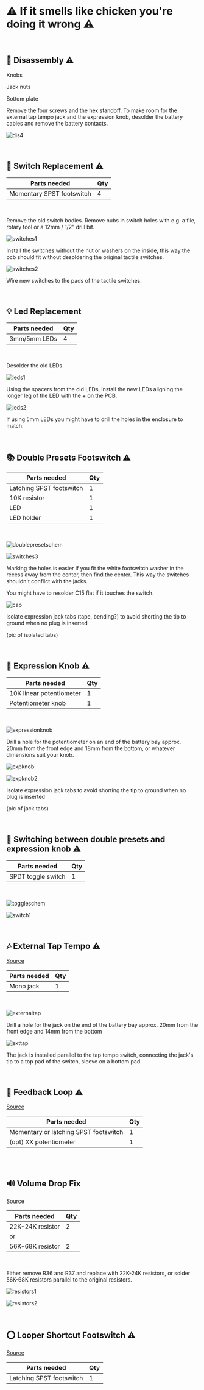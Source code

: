 # ⚠ If it smells like chicken you're doing it wrong ⚠

<br>

## 🧨 Disassembly ⚠

Knobs

Jack nuts

Bottom plate

Remove the four screws and the hex standoff. To make room for the external tap tempo jack and the expression knob, desolder the battery cables and remove the battery contacts.

![dis4](pictures/disassembly4.jpg)

<br>

## 🔩 Switch Replacement ⚠

| Parts needed | Qty |
| --- | --- |
| Momentary SPST footswitch | 4 |

<br>

Remove the old switch bodies. Remove nubs in switch holes with e.g. a file, rotary tool or a 12mm / 1/2" drill bit.

![switches1](pictures/switches1.jpg)

Install the switches without the nut or washers on the inside, this way the pcb should fit without desoldering the original tactile switches.

![switches2](pictures/switches2.jpg)

Wire new switches to the pads of the tactile switches.




<br>

## 💡 Led Replacement

| Parts needed | Qty |
| --- | --- |
| 3mm/5mm LEDs | 4 |

<br>

Desolder the old LEDs.

![leds1](pictures/leds1.jpg)

Using the spacers from the old LEDs, install the new LEDs aligning the longer leg of the LED with the + on the PCB.

![leds2](pictures/leds2.jpg)

If using 5mm LEDs you might have to drill the holes in the enclosure to match.




<br>

## 📚 Double Presets Footswitch ⚠

| Parts needed | Qty |
| --- | --- |
| Latching SPST footswitch | 1 |
| 10K resistor | 1 |
| LED | 1 |
| LED holder | 1 |

<br>

![doublepresetschem](/pictures/doublepresetschem.png)

![switches3](pictures/switches3.jpg)

Marking the holes is easier if you fit the white footswitch washer in the recess away from the center, then find the center. This way the switches shouldn't conflict with the jacks.

You might have to resolder C15 flat if it touches the switch.

![cap](pictures/cap.jpg)

Isolate expression jack tabs (tape, bending?) to avoid shorting the tip to ground when no plug is inserted

(pic of isolated tabs)


<br>

## 💨 Expression Knob ⚠

| Parts needed | Qty |
| --- | --- |
| 10K linear potentiometer | 1 |
| Potentiometer knob | 1 |

<br>

![expressionknob](pictures/expressionknob.png)

Drill a hole for the potentiometer on an end of the battery bay approx. 20mm from the front edge and 18mm from the bottom, or whatever dimensions suit your knob.

![expknob](pictures/expknob1.jpg)

![expknob2](pictures/expknob2.jpg)

Isolate expression jack tabs to avoid shorting the tip to ground when no plug is inserted

(pic of jack tabs)


<br>

## 💱 Switching between double presets and expression knob ⚠

| Parts needed | Qty |
| --- | --- |
| SPDT toggle switch | 1 |

<br>

![toggleschem](pictures/toggleschem.png)



![switch1](pictures/switch1.jpg)




<br>

## 🎶 External Tap Tempo ⚠
[Source](https://web.archive.org/web/20110130235011/http://kyleagee.com/?page_id=105)

| Parts needed | Qty |
| --- | --- |
| Mono jack | 1 |

<br>

![externaltap](pictures/externaltap.png)

Drill a hole for the jack on the end of the battery bay approx. 20mm from the front edge and 14mm from the bottom

![exttap](pictures/externaltap1.jpg)


The jack is installed parallel to the tap tempo switch, connecting the jack's tip to a top pad of the switch, sleeve on a bottom pad.


<br>

## 💫 Feedback Loop ⚠
[Source](https://web.archive.org/web/20101130103726/http://experimentalistsanonymous.com/board/index.php?topic=82.msg3557)

| Parts needed | Qty |
| --- | --- |
| Momentary or latching SPST footswitch | 1 |
| (opt) XX potentiometer | 1 |

<br>


<br>

## 🔊 Volume Drop Fix
[Source](https://web.archive.org/web/20201027203217/https://www.harmonycentral.com/forums/topic/119557-line-6-mm4dl4-volume-fix-without-using-smt-resistors/)

| Parts needed | Qty |
| --- | --- |
| 22K-24K resistor | 2 |
| or |
| 56K-68K resistor | 2 |

<br>

Either remove R36 and R37 and replace with 22K-24K resistors, or solder 56K-68K resistors parallel to the original resistors.

![resistors1](pictures/resistors1.jpg)

![resistors2](pictures/resistors2.jpg)


<br>

## ⭕ Looper Shortcut Footswitch ⚠
[Source](https://web.archive.org/web/20200301050201/http://www.pedalhaven.com/line-6-dl4-mods-looper-switch/)

| Parts needed | Qty |
| --- | --- |
| Latching SPST footswitch | 1 |